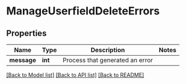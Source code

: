 # ManageUserfieldDeleteErrors

## Properties
Name | Type | Description | Notes
------------ | ------------- | ------------- | -------------
**message** | **int** | Process that generated an error | 

[[Back to Model list]](../README.md#documentation-for-models) [[Back to API list]](../README.md#documentation-for-api-endpoints) [[Back to README]](../README.md)



